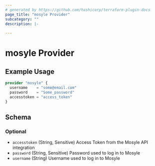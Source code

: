 ```yaml
---
# generated by https://github.com/hashicorp/terraform-plugin-docs
page_title: "mosyle Provider"
subcategory: ""
description: |-
  
---
```


# mosyle Provider



## Example Usage

```terraform
provider "mosyle" {
  username    = "some@email.com"
  password    = "Some_password"
  accesstoken = "access_token"
}
```

<!-- schema generated by tfplugindocs -->
## Schema

### Optional

- `accesstoken` (String, Sensitive) Access Token from the Mosyle API integration
- `password` (String, Sensitive) Password used to log in to Mosyle
- `username` (String) Username used to log in to Mosyle
